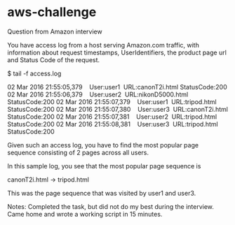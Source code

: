 # aws-challenge
Question from Amazon interview

You have access log from a host serving Amazon.com traffic, with information about request timestamps, UserIdentifiers, the product page url and Status Code of the request.

$ tail -f access.log

02 Mar 2016 21:55:05,379    User:user1  URL:canonT2i.html StatusCode:200
02 Mar 2016 21:55:06,379    User:user2  URL:nikonD5000.html StatusCode:200
02 Mar 2016 21:55:07,379    User:user1  URL:tripod.html StatusCode:200
02 Mar 2016 21:55:07,380    User:user3  URL:canonT2i.html StatusCode:200
02 Mar 2016 21:55:07,381    User:user2  URL:tripod.html StatusCode:200
02 Mar 2016 21:55:08,381    User:user3  URL:tripod.html StatusCode:200

Given such an access log, you have to find the most popular page sequence consisting of 2 pages across all users.

In this sample log, you see that the most popular page sequence is

canonT2i.html -> tripod.html

This was the page sequence that was visited by user1 and user3.

Notes: Completed the task, but did not do my best during the interview. Came home and wrote a working script in 15 minutes.

